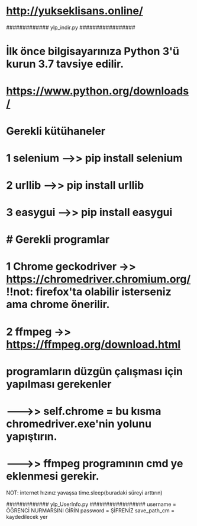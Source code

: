 # http://yukseklisans.online/
############# ylp_indir.py #################
# İlk önce bilgisayarınıza Python 3'ü kurun 3.7 tavsiye edilir.
# https://www.python.org/downloads/
# Gerekli kütühaneler
# 1 selenium -->> pip install selenium
# 2 urllib -->> pip install urllib 
# 3 easygui -->> pip install easygui 

# # Gerekli programlar
# 1 Chrome geckodriver ->> https://chromedriver.chromium.org/  !!not: firefox'ta olabilir isterseniz ama chrome önerilir.
# 2 ffmpeg ->> https://ffmpeg.org/download.html

# programların düzgün çalışması için yapılması gerekenler
# --->> self.chrome = bu kısma chromedriver.exe'nin yolunu yapıştırın.
# --->> ffmpeg programının cmd ye eklenmesi gerekir.
NOT: internet hızınız yavaşsa time.sleep(buradaki süreyi arttırın)

############# ylp_UserInfo.py #################
username = ÖĞRENCİ NURMARSINI GİRİN
password = ŞİFRENİZ
save_path_cm = kaydedilecek yer

